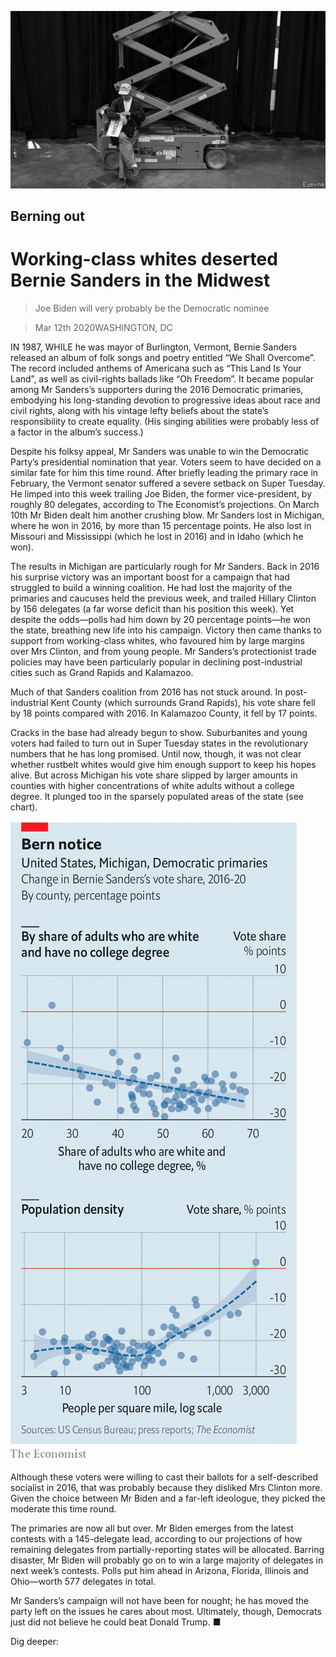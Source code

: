 ![](./images/20200314_USP004_1.jpg)

## Berning out

# Working-class whites deserted Bernie Sanders in the Midwest

> Joe Biden will very probably be the Democratic nominee

> Mar 12th 2020WASHINGTON, DC

IN 1987, WHILE he was mayor of Burlington, Vermont, Bernie Sanders released an album of folk songs and poetry entitled “We Shall Overcome”. The record included anthems of Americana such as “This Land Is Your Land”, as well as civil-rights ballads like “Oh Freedom”. It became popular among Mr Sanders’s supporters during the 2016 Democratic primaries, embodying his long-standing devotion to progressive ideas about race and civil rights, along with his vintage lefty beliefs about the state’s responsibility to create equality. (His singing abilities were probably less of a factor in the album’s success.)

Despite his folksy appeal, Mr Sanders was unable to win the Democratic Party’s presidential nomination that year. Voters seem to have decided on a similar fate for him this time round. After briefly leading the primary race in February, the Vermont senator suffered a severe setback on Super Tuesday. He limped into this week trailing Joe Biden, the former vice-president, by roughly 80 delegates, according to The Economist’s projections. On March 10th Mr Biden dealt him another crushing blow. Mr Sanders lost in Michigan, where he won in 2016, by more than 15 percentage points. He also lost in Missouri and Mississippi (which he lost in 2016) and in Idaho (which he won).

The results in Michigan are particularly rough for Mr Sanders. Back in 2016 his surprise victory was an important boost for a campaign that had struggled to build a winning coalition. He had lost the majority of the primaries and caucuses held the previous week, and trailed Hillary Clinton by 156 delegates (a far worse deficit than his position this week). Yet despite the odds—polls had him down by 20 percentage points—he won the state, breathing new life into his campaign. Victory then came thanks to support from working-class whites, who favoured him by large margins over Mrs Clinton, and from young people. Mr Sanders’s protectionist trade policies may have been particularly popular in declining post-industrial cities such as Grand Rapids and Kalamazoo.

Much of that Sanders coalition from 2016 has not stuck around. In post-industrial Kent County (which surrounds Grand Rapids), his vote share fell by 18 points compared with 2016. In Kalamazoo County, it fell by 17 points.

Cracks in the base had already begun to show. Suburbanites and young voters had failed to turn out in Super Tuesday states in the revolutionary numbers that he has long promised. Until now, though, it was not clear whether rustbelt whites would give him enough support to keep his hopes alive. But across Michigan his vote share slipped by larger amounts in counties with higher concentrations of white adults without a college degree. It plunged too in the sparsely populated areas of the state (see chart).

![](./images/20200314_USC672_1.png)

Although these voters were willing to cast their ballots for a self-described socialist in 2016, that was probably because they disliked Mrs Clinton more. Given the choice between Mr Biden and a far-left ideologue, they picked the moderate this time round.

The primaries are now all but over. Mr Biden emerges from the latest contests with a 145-delegate lead, according to our projections of how remaining delegates from partially-reporting states will be allocated. Barring disaster, Mr Biden will probably go on to win a large majority of delegates in next week’s contests. Polls put him ahead in Arizona, Florida, Illinois and Ohio—worth 577 delegates in total.

Mr Sanders’s campaign will not have been for nought; he has moved the party left on the issues he cares about most. Ultimately, though, Democrats just did not believe he could beat Donald Trump. ■

Dig deeper: